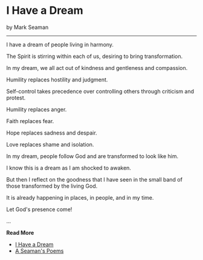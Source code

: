# I Have a Dream

by Mark Seaman

---

I have a dream of people living in harmony.

The Spirit is stirring within each of us, desiring to bring transformation.

In my dream, we all act out of kindness and gentleness and compassion.

Humility replaces hostility and judgment.

Self-control takes precedence over controlling others through criticism and protest.

Humility replaces anger.

Faith replaces fear.

Hope replaces sadness and despair.

Love replaces shame and isolation.

In my dream, people follow God and are transformed to look like him.

I know this is a dream as I am shocked to awaken.

But then I reflect on the goodness that I have seen in the small band of 
those transformed by the living God.

It is already happening in places, in people, and in my time.

Let God's presence come!



...

**Read More**

* [I Have a Dream](https://seamansguide.com//poem/Dream.md)
* [A Seaman's Poems](https://seamansguide.com/poem)



